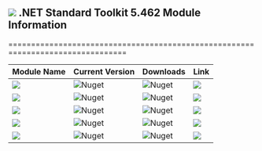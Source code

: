 ## <img src="https://github.com/Wagnerp/Krypton-NET-Version-Dashboard/blob/master/Assets/Icons/PNG/Square%20Design%2064%20x%2064%20New%20Green.png" /> .NET Standard Toolkit 5.462 Module Information

================================================================================

| Module Name | Current Version | Downloads | Link |
|---|---|---|---|
| <img src="https://img.shields.io/badge/Module-Core-orange.svg" /> | ![Nuget](https://img.shields.io/nuget/v/KryptonToolkitSuite5462CoreModule) | ![Nuget](https://img.shields.io/nuget/dt/KryptonToolkitSuite5462CoreModule?color=brightgreen) |  <a href="https://www.nuget.org/packages/KryptonToolkitSuite5462CoreModule/"><img src="https://img.shields.io/badge/Download-Link-9cf.svg" /></a> |
| <img src="https://img.shields.io/badge/Module-Docking-orange.svg" /> | ![Nuget](https://img.shields.io/nuget/v/KryptonToolkitSuite5462DockingModule) | ![Nuget](https://img.shields.io/nuget/dt/KryptonToolkitSuite5462DockingModule?color=brightgreen) |  <a href="https://www.nuget.org/packages/KryptonToolkitSuite5462DockingModule/"><img src="https://img.shields.io/badge/Download-Link-9cf.svg" /></a> |
| <img src="https://img.shields.io/badge/Module-Navigator-orange.svg" /> | ![Nuget](https://img.shields.io/nuget/v/KryptonToolkitSuite5462NavigatorModule) | ![Nuget](https://img.shields.io/nuget/dt/KryptonToolkitSuite5462NavigatorModule?color=brightgreen) |  <a href="https://www.nuget.org/packages/KryptonToolkitSuite5462NavigatorModule/"><img src="https://img.shields.io/badge/Download-Link-9cf.svg" /></a> |
| <img src="https://img.shields.io/badge/Module-Ribbon-orange.svg" /> | ![Nuget](https://img.shields.io/nuget/v/KryptonToolkitSuite5462RibbonModule) | ![Nuget](https://img.shields.io/nuget/dt/KryptonToolkitSuite5462RibbonModule?color=brightgreen) |  <a href="https://www.nuget.org/packages/KryptonToolkitSuite5462RibbonModule/"><img src="https://img.shields.io/badge/Download-Link-9cf.svg" /></a> |
| <img src="https://img.shields.io/badge/Module-Workspace-orange.svg" /> | ![Nuget](https://img.shields.io/nuget/v/KryptonToolkitSuite5462WorkspaceModule) | ![Nuget](https://img.shields.io/nuget/dt/KryptonToolkitSuite5462WorkspaceModule?color=brightgreen) |  <a href="https://www.nuget.org/packages/KryptonToolkitSuite5462WorkspaceModule/"><img src="https://img.shields.io/badge/Download-Link-9cf.svg" /></a> |